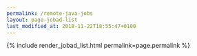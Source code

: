 ```yaml
---
permalink: /remote-java-jobs
layout: page-jobad-list
last_modified_at: 2018-11-22T18:55:47+0100
---
```

{% include render_jobad_list.html permalink=page.permalink %}

